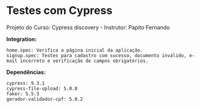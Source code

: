# Testes com Cypress
Projeto do Curso: Cypress discovery - 
Instrutor: Papito Fernando

**Integration:**

```
home.spec: Verifica a página inicial da aplicação.
signup.spec: Testes para cadastro com sucesso, documento inválido, e-mail incorreto e verificação de campos obrigatórios.
```

**Dependências:**

```
cypress: 9.3.1
cypress-file-upload: 5.0.8
faker: 5.5.3
gerador-validador-cpf: 5.0.2
```

